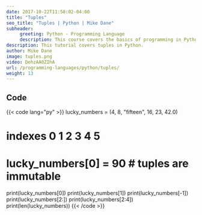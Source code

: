 ```yaml
---
date: 2017-10-22T11:58:02-04:00
title: "Tuples"
seo_title: "Tuples | Python | Mike Dane"
subheader:
     greeting: Python - Programming Language
     description: This course covers the basics of programming in Python. Work your way through the videos/articles and I'll teach you everything you need to know to start your programming journey!
description: This tutorial covers tuples in Python.
author: Mike Dane
image: tuples.png
video: DehzAA0ZIhA
url: /programming-languages/python/tuples/
weight: 13
---
```


## Code

{{< code lang="py" >}}
lucky_numbers = (4, 8, "fifteen", 16, 23, 42.0)
#      indexes  0  1       2      3   4   5

# lucky_numbers[0] = 90  # tuples are immutable
print(lucky_numbers[0])
print(lucky_numbers[1])
print(lucky_numbers[-1])
print(lucky_numbers[2:])
print(lucky_numbers[2:4])
print(len(lucky_numbers))
{{< /code >}}